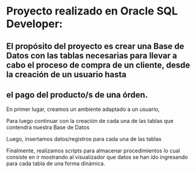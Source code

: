 # Proyecto realizado en Oracle SQL Developer:

## El propósito del proyecto es crear una Base de Datos con las tablas necesarias para llevar a cabo el proceso de compra de un cliente, desde la creación de un usuario hasta
## el pago del producto/s de una órden.

En primer lugar, creamos un ambiente adaptado a un usuario,

Para luego continuar con la creación de cada una de las tablas que contendra nuestra Base de Datos

Luego, insertamos datos/registros para cada una de las tablas

Finalmente, realizamos scripts para almacenar procedimientos lo cual consiste en ir mostrando al visualizador que datos se han ido ingresando para cada tabla de una forma dinámica.
